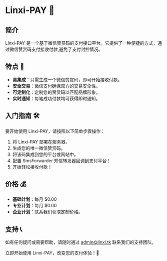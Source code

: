 # Linxi-PAY 💸

## 简介
Linxi-PAY 是一个基于微信赞赏码的支付接口平台。它提供了一种便捷的方式，通过微信赞赏码支付接收付款,避免了支付封控情况。

## 特点 🚀
- **易集成**：只需生成一个微信赞赏码，即可开始接收付款。
- **安全交易**：微信支付确保双方的交易安全性。
- **可定制化**：定制您的赞赏码以匹配品牌形象。
- **实时通知**：每笔成功付款均可获得即时通知。

## 入门指南 🛠️
要开始使用 Linxi-PAY，请按照以下简单步骤操作：
1. 将 Linxi-PAY 部署在服务器。
2. 生成您的唯一微信赞赏码。
3. 将该码集成到您的平台或网站中。
4. 配置 SmsForwarder 短信转发器回调到支付平台！
5. 开始轻松接收付款！

## 价格 💰
- **基础计划**：每月 $0.00
- **专业计划**：每月 $0.00
- **企业计划**：联系我们获取定制价格。

## 支持 📞
如有任何疑问或需要帮助，请随时通过 admin@linxi.tk 联系我们的支持团队。

立即开始使用 Linxi-PAY，改变您的支付体验！🌟
